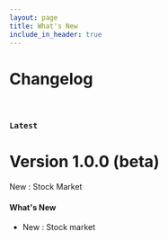 ```yaml
---
layout: page
title: What's New
include_in_header: true
---
```


# Changelog
<!-- Here you can keep a changelog for your app. Edit the markdown based CHANGELOG.md which is located in the _pages directory. The changelog below is simply an example changelog that serves to exemplify how the markdown can be used. You can be as creative as you want with the markdown. -->

<br>

### `Latest`
# **Version 1.0.0 (beta)**
New : Stock Market 


#### What's New
- New : Stock market


<br>